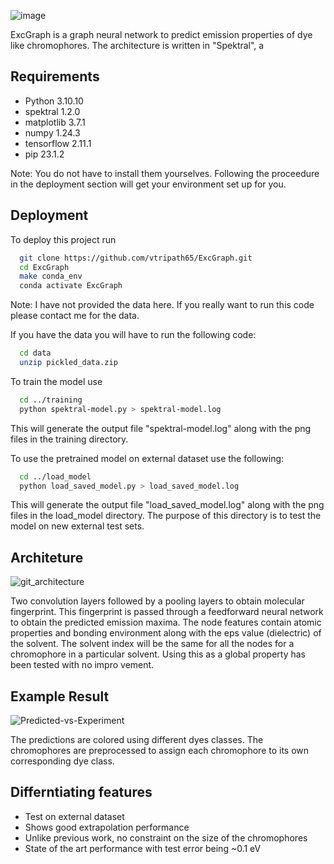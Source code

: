 ![image](https://github.com/user-attachments/assets/b3301c0f-e3ac-4802-9338-7d9a476829ae)


ExcGraph is a graph neural network to predict emission properties of dye like chromophores.
The architecture is written in "Spektral", a 
## Requirements

- Python 3.10.10
- spektral 1.2.0
- matplotlib 3.7.1
- numpy 1.24.3
- tensorflow 2.11.1
- pip 23.1.2

Note: You do not have to install them yourselves. Following the proceedure in the deployment section will get your environment set up for you.

## Deployment

To deploy this project run

```bash
  git clone https://github.com/vtripath65/ExcGraph.git
  cd ExcGraph
  make conda_env
  conda activate ExcGraph
```
Note: I have not provided the data here. If you really want to run this code please contact me for the data.

If you have the data you will have to run the following code:

```bash
  cd data
  unzip pickled_data.zip
```

To train the model use
```bash
  cd ../training
  python spektral-model.py > spektral-model.log
```
This will generate the output file "spektral-model.log" along with the png files in the training directory.

To use the pretrained model on external dataset use the following:
```bash
  cd ../load_model
  python load_saved_model.py > load_saved_model.log
```
This will generate the output file "load_saved_model.log" along with the png files in the load_model directory. The purpose of this directory is to test the model on new external test sets.
## Architeture
![git_architecture](https://media.github.iu.edu/user/24867/files/5acdadcc-45a0-4b6c-9aa4-53fb47289279)

Two convolution layers followed by a pooling layers to obtain molecular fingerprint. This fingerprint is passed through a feedforward neural network to obtain the predicted emission maxima. The node features contain atomic properties and bonding environment along with the eps value (dielectric) of the solvent. The solvent index will be the same for all the nodes for a chromophore in a particular solvent. Using this as a global property has been tested with no impro
vement.
## Example Result
![Predicted-vs-Experiment](https://media.github.iu.edu/user/24867/files/d49b4130-a5a7-44b6-a6ef-99aa26ca131a)

The predictions are colored using different dyes classes. The chromophores are preprocessed to assign each chromophore to its own corresponding dye class.
## Differntiating features

- Test on external dataset
- Shows good extrapolation performance
- Unlike previous work, no constraint on the size of the chromophores
- State of the art performance with test error being ~0.1 eV
